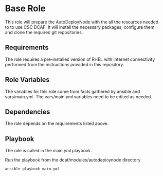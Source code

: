 Base Role
=========

This role will prepare the AutoDeployNode with the all the resources needed to
to use CSC DCAF. It will install the necessary packages, configure them and
clone the required git repositories.

Requirements
------------

The role requires a pre-installed version of RHEL with internet connectivity
performed from the instructions provided in this repository.

Role Variables
--------------

The variables for this role come from facts gathered by ansible and
vars/main.yml. The vars/main.yml variables need to be edited as needed.

Dependencies
------------

The role depends on the requirements listed above.

Playbook
--------

The role is called in the main.yml playbook.

Run the playbook from the dcaf/modules/autodeploynode directory

    ansible-playbook main.yml
